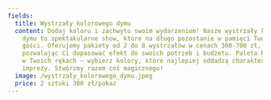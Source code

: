 ```yaml
---
fields:
  title: Wystrzały kolorowego dymu
  content: Dodaj koloru i zachwytu swoim wydarzeniom! Nasze wystrzały kolorowego
    dymu to spektakularne show, które na długo pozostanie w pamięci Twoich
    gości. Oferujemy pakiety od 2 do 8 wystrzałów w cenach 300-700 zł,
    pozwalając Ci dopasować efekt do swoich potrzeb i budżetu. Paleta barw jest
    w Twoich rękach – wybierz kolory, które najlepiej oddadzą charakter Twojej
    imprezy. Stwórzmy razem coś magicznego!
  image: /wystrzały_kolorowego_dymu.jpeg
  price: 2 sztuki 300 zł/pokaz
---
```

